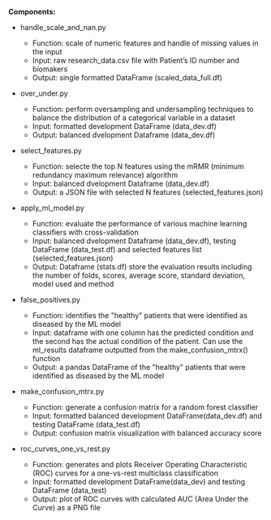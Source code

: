 **Components:**

+ handle_scale_and_nan.py
	+ Function: scale of numeric features and handle of missing values in the input
	+ Input: raw research_data.csv file with Patient’s ID number and biomakers
	+ Output: single formatted DataFrame (scaled_data_full.df)

+ over_under.py
	+ Function: perform oversampling and undersampling techniques to balance the distribution of a categorical variable in a dataset 
	+ Input: formatted development DataFrame (data_dev.df)
	+ Output: balanced dvelopment Dataframe (data_dev.df)

+ select_features.py
	+ Function: selecte the top N features using the mRMR (minimum redundancy maximum relevance) algorithm
	+ Input: balanced dvelopment Dataframe (data_dev.df) 
	+ Output: a JSON file with selected N features (selected_features.json)

+ apply_ml_model.py
	+ Function: evaluate the performance of various machine learning classifiers with cross-validation
	+ Input: balanced dvelopment Dataframe (data_dev.df), testing DataFrame (data_test.df) and selected features list (selected_features.json)
	+ Output: Dataframe (stats.df) store the evaluation results including the number of folds, scores, average score, standard deviation, model used and method

+ false_positives.py 
	+ Function: identifies the "healthy" patients that were identified as diseased by the ML model
	+ Input: dataframe with one column has the predicted condition and the second has the actual condition of the patient. 
	 	Can use the ml_results dataframe outputted from the make_confusion_mtrx() function 
	+ Output: a pandas DataFrame of the "healthy" patients that were identified as diseased by the ML model
    
+ make_confusion_mtrx.py
	+ Function: generate a confusion matrix for a random forest classifier
	+ Input: formatted balanced development DataFrame(data_dev.df) and testing DataFrame (data_test.df)
	+ Output: confusion matrix visualization with balanced accuracy score

+ roc_curves_one_vs_rest.py
	+ Function: generates and plots Receiver Operating Characteristic (ROC) curves for a one-vs-rest multiclass classification
	+ Input: formatted development DataFrame(data_dev) and testing DataFrame (data_test)
	+ Output: plot of ROC curves with calculated AUC (Area Under the Curve) as a PNG file
